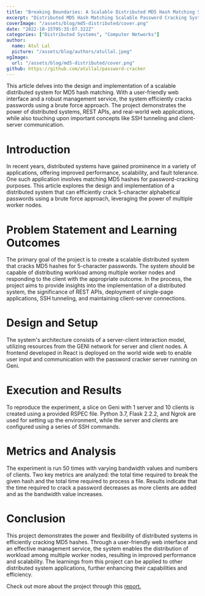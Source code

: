 ```yaml
---
title: "Breaking Boundaries: A Scalable Distributed MD5 Hash Matching System"
excerpt: "Distributed MD5 Hash Matching Scalable Password Cracking System is a project that designs a distributed system for cracking 5-character passwords using MD5 hash matching. The system employs a web interface, a management service, and multiple worker nodes to enable scalable brute-force attacks. Users can add or remove worker nodes, improving efficiency and adaptability."
coverImage: "/assets/blog/md5-distributed/cover.png"
date: "2022-10-15T05:35:07.322Z"
categories: ["Distributed Systems", "Computer Networks"]
author:
  name: Atul Lal
  picture: "/assets/blog/authors/atullal.jpeg"
ogImage:
  url: "/assets/blog/md5-distributed/cover.png"
github: https://github.com/atullal/password-cracker
---
```

This article delves into the design and implementation of a scalable distributed system for MD5 hash matching. With a user-friendly web interface and a robust management service, the system efficiently cracks passwords using a brute force approach. The project demonstrates the power of distributed systems, REST APIs, and real-world web applications, while also touching upon important concepts like SSH tunneling and client-server communication.

<h1>Introduction</h1>
In recent years, distributed systems have gained prominence in a variety of applications, offering improved performance, scalability, and fault tolerance. One such application involves matching MD5 hashes for password-cracking purposes. This article explores the design and implementation of a distributed system that can efficiently crack 5-character alphabetical passwords using a brute force approach, leveraging the power of multiple worker nodes.

<h1>Problem Statement and Learning Outcomes</h1>
The primary goal of the project is to create a scalable distributed system that cracks MD5 hashes for 5-character passwords. The system should be capable of distributing workload among multiple worker nodes and responding to the client with the appropriate outcome. In the process, the project aims to provide insights into the implementation of a distributed system, the significance of REST APIs, deployment of single-page applications, SSH tunneling, and maintaining client-server connections.

<h1>Design and Setup</h1>
The system's architecture consists of a server-client interaction model, utilizing resources from the GENI network for server and client nodes. A frontend developed in React is deployed on the world wide web to enable user input and communication with the password cracker server running on Geni.

<h1>Execution and Results</h1>
To reproduce the experiment, a slice on Geni with 1 server and 10 clients is created using a provided RSPEC file. Python 3.7, Flask 2.2.2, and Ngrok are used for setting up the environment, while the server and clients are configured using a series of SSH commands.

<h1>Metrics and Analysis</h1>
The experiment is run 50 times with varying bandwidth values and numbers of clients. Two key metrics are analyzed: the total time required to break the given hash and the total time required to process a file. Results indicate that the time required to crack a password decreases as more clients are added and as the bandwidth value increases.

<h1>Conclusion</h1>
This project demonstrates the power and flexibility of distributed systems in efficiently cracking MD5 hashes. Through a user-friendly web interface and an effective management service, the system enables the distribution of workload among multiple worker nodes, resulting in improved performance and scalability. The learnings from this project can be applied to other distributed system applications, further enhancing their capabilities and efficiency.


Check out more about the project through this [report.][projectpdf-link]

[projectpdf-link]: https://drive.google.com/file/d/1zp3tYJyh-yDjSKDW8yI3Et8wYyr6T-0R/view